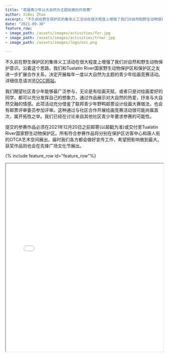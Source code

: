 ```yaml
---
title: "首届青少年以大自然为主题绘画创作竞赛"
author: XiBei Zhao
excerpt: "不久前在野生保护区的集体义工活动在很大程度上增强了我们对自然和野生动物保护意识。沿着这个思路，我们和Tualatin River国家野生动物保护区和保护区之友进一步扩展合作关系，决定开展每年一度以大自然为主题的青少年绘画竞赛活动。"
date: "2021-09-30"
feature_row:
- image_path: /assets/images/activities/for.jpg
- image_path: /assets/images/activities/trnwr.jpg
- image_path: /assets/images/logo/occ.png

---
```


不久前在野生保护区的集体义工活动在很大程度上增强了我们对自然和野生动物保护意识。沿着这个思路，我们和Tualatin River国家野生动物保护区和保护区之友进一步扩展合作关系，决定开展每年一度以大自然为主题的青少年绘画竞赛活动。详细信息请浏览[OCC网站](https://pdxchinese.org/artcontest/)。

我们期望社区青少年能够最广泛参与，无论是有绘画天赋，或者只是对绘画爱好的同学，都可以充分发挥自己的想象力，通过作品展示对大自然的热爱，抒发与大自然交融的情感。此项活动充分借鉴了联邦青少年野鸭邮票设计绘画大赛做法，也会有邮票评审委员参加评审。这种通过与社区合作开展绘画竞赛活动很可能尚属首次，属开拓性之举。我们已经在讨论来自其他社区青少年要求参赛的可能性。

提交的参赛作品必须在2021年12月20日之前邮寄(以邮戳为准)或交付至Tualatin River国家野生动物保护区。所有符合参赛作品将分别在保护区访客中心和唐人街的OTCA艺术空间展出。届时我们各方都会做好宣传工作，希望把影响做到最大。获奖作品则也会在先锋广场文化节展出。

{% include feature_row id="feature_row"%}

<iframe src="{{ site.url }}/assets/pdf/artcontest2021.pdf" style="width: 100%; height: 600px"></iframe>
